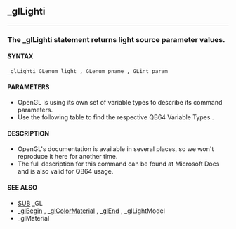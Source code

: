 ## _glLighti
---

### The _glLighti statement returns light source parameter values.

#### SYNTAX

`_glLighti GLenum light , GLenum pname , GLint param`

#### PARAMETERS
* OpenGL is using its own set of variable types to describe its command parameters.
* Use the following table to find the respective QB64 Variable Types .


#### DESCRIPTION
* OpenGL's documentation is available in several places, so we won't reproduce it here for another time.
* The full description for this command can be found at Microsoft Docs and is also valid for QB64 usage.


#### SEE ALSO
* [SUB](./SUB.md) _GL
* [_glBegin](./_glBegin.md) , [_glColorMaterial](./_glColorMaterial.md) , [_glEnd](./_glEnd.md) , _glLightModel
* _glMaterial
